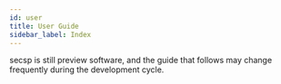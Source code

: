 ```yaml
---
id: user
title: User Guide
sidebar_label: Index
---
```


secsp is still preview software, and the guide that follows may change frequently during the development cycle.
